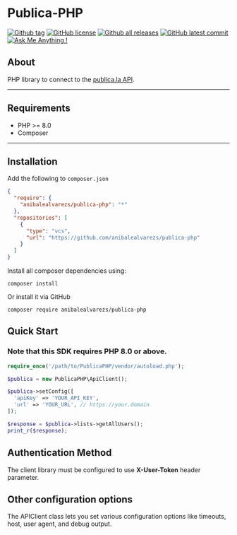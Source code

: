 # Publica-PHP
[![Github tag](https://badgen.net/github/tag/anibalealvarezs/publica-php)](https://github.com/anibalealvarezs/publica-php/tags/) [![GitHub license](https://img.shields.io/github/license/anibalealvarezs/publica-php.svg)](https://github.com/anibalealvarezs/publica-php/blob/master/LICENSE) [![Github all releases](https://img.shields.io/github/downloads/anibalealvarezs/publica-php/total.svg)](https://github.com/anibalealvarezs/publica-php/releases/) [![GitHub latest commit](https://badgen.net/github/last-commit/anibalealvarezs/publica-php)](https://GitHub.com/anibalealvarezs/publica-php/commit/) [![Ask Me Anything !](https://img.shields.io/badge/Ask%20me-anything-1abc9c.svg)](https://github.com/anibalealvarezs/anibalealvarezs)

## About

PHP library to connect to the [publica.la API](https://docs.publica.la/).

***

## Requirements

* PHP >= 8.0
* Composer

***

## Installation

Add the following to `composer.json`
```json
{
  "require": {
    "anibalealvarezs/publica-php": "*"
  },
  "repositories": [
    {
      "type": "vcs",
      "url": "https://github.com/anibalealvarezs/publica-php"
    }
  ]
}
```

Install all composer dependencies using:
```shell
composer install
```

Or install it via GitHub
```shell
composer require anibalealvarezs/publica-php
```

## Quick Start

### Note that this SDK requires PHP 8.0 or above.

```php
require_once('/path/to/PublicaPHP/vendor/autoload.php');

$publica = new PublicaPHP\ApiClient();

$publica->setConfig([
  'apiKey' => 'YOUR_API_KEY',
  'url' => 'YOUR_URL', // https://your.domain
]);

$response = $publica->lists->getAllUsers();
print_r($response);
```

## Authentication Method

The client library must be configured to use **X-User-Token** header parameter.

## Other configuration options
The APIClient class lets you set various configuration options like timeouts, host, user agent, and debug output.